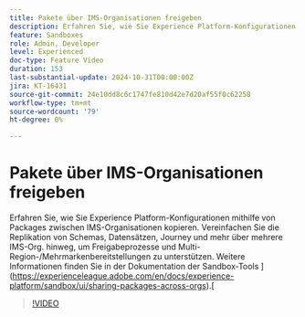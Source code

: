 ```yaml
---
title: Pakete über IMS-Organisationen freigeben
description: Erfahren Sie, wie Sie Experience Platform-Konfigurationen mithilfe von Packages zwischen IMS-Organisationen kopieren. Replizieren Sie einfach Schemas, Datensätze, Journey und mehr über mehrere IMS-Org. hinweg, um Bereitstellungen mit mehreren Regionen/Marken zu unterstützen.
feature: Sandboxes
role: Admin, Developer
level: Experienced
doc-type: Feature Video
duration: 153
last-substantial-update: 2024-10-31T00:00:00Z
jira: KT-16431
source-git-commit: 24e10dd8c6c1747fe810d42e7d20af55f0c62258
workflow-type: tm+mt
source-wordcount: '79'
ht-degree: 0%

---
```



# Pakete über IMS-Organisationen freigeben

Erfahren Sie, wie Sie Experience Platform-Konfigurationen mithilfe von Packages zwischen IMS-Organisationen kopieren. Vereinfachen Sie die Replikation von Schemas, Datensätzen, Journey und mehr über mehrere IMS-Org. hinweg, um Freigabeprozesse und Multi-Region-/Mehrmarkenbereitstellungen zu unterstützen. Weitere Informationen finden Sie in der Dokumentation der Sandbox-Tools ](https://experienceleague.adobe.com/en/docs/experience-platform/sandbox/ui/sharing-packages-across-orgs).[

>[!VIDEO](https://video.tv.adobe.com/v/3435815/?learn=on)